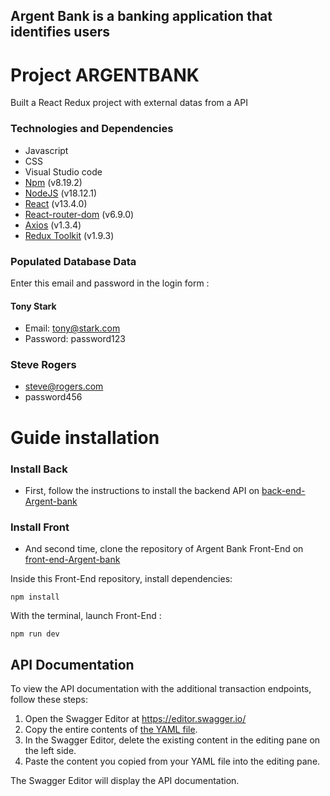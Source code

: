 ## Argent Bank is a banking application that identifies users

# Project ARGENTBANK

Built a React Redux project with external datas from a API

### Technologies and Dependencies

- Javascript
- CSS
- Visual Studio code
- [Npm](https://www.npmjs.com/package/npm) (v8.19.2)
- [NodeJS](https://nodejs.org/en/) (v18.12.1)
- [React](https://fr.reactjs.org/) (v13.4.0)
- [React-router-dom](https://reactrouter.com/) (v6.9.0)
- [Axios](https://axios-http.com/docs/intro) (v1.3.4)
- [Redux Toolkit](https://redux-toolkit.js.org/) (v1.9.3)

### Populated Database Data

Enter this email and password in the login form :

#### Tony Stark

- Email: tony@stark.com
- Password: password123

### Steve Rogers

- steve@rogers.com
- password456

# Guide installation

### Install Back

- First, follow the instructions to install the backend API on [back-end-Argent-bank](https://github.com/yazid78/ARGENT-BANK/tree/master/BackEnd)

### Install Front

- And second time, clone the repository of Argent Bank Front-End on [front-end-Argent-bank](https://github.com/yazid78/ARGENT-BANK/tree/master/FrontEnd)

Inside this Front-End repository, install dependencies:

`npm install`

With the terminal, launch Front-End :

`npm run dev`

## API Documentation

To view the API documentation with the additional transaction endpoints, follow these steps:

1. Open the Swagger Editor at https://editor.swagger.io/
2. Copy the entire contents of [the YAML file](https://github.com/yazid78/ARGENT-BANK/blob/master/BackEnd/swagger.yaml).
3. In the Swagger Editor, delete the existing content in the editing pane on the left side.
4. Paste the content you copied from your YAML file into the editing pane.

The Swagger Editor will display the API documentation.

